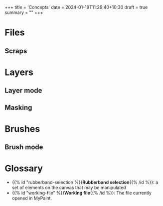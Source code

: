+++
title = 'Concepts'
date = 2024-01-19T11:26:40+10:30
draft = true
summary = ""
+++

# Files
## Scraps

# Layers
## Layer mode
## Masking

# Brushes
## Brush mode

# Glossary
- {{% id "rubberband-selection %}}**Rubberband selection**{{% /id %}}: a set of elements on the canvas that may be manipulated
- {{% id "working-file" %}}**Working file**{{% /id %}}: The file currently opened in MyPaint.

